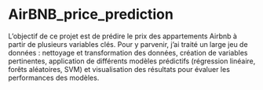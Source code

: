 # AirBNB_price_prediction
L’objectif de ce projet est de prédire le prix des appartements Airbnb à partir de plusieurs variables clés. Pour y parvenir, j’ai traité un large jeu de données : nettoyage et transformation des données, création de variables pertinentes, application de différents modèles prédictifs (régression linéaire, forêts aléatoires, SVM) et visualisation des résultats pour évaluer les performances des modèles.
